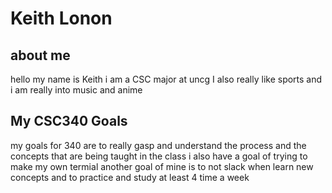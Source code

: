 # Keith Lonon 


## about me 
hello my name is Keith i am a CSC major at uncg I also really like sports and i am really into music and anime  




## My CSC340 Goals 
my goals for 340 are to really gasp and understand the process and the concepts that are being taught in the class i also have a goal of trying to make my own termial another goal of mine is to not slack when learn new concepts and to practice and study at least 4 time a week 
